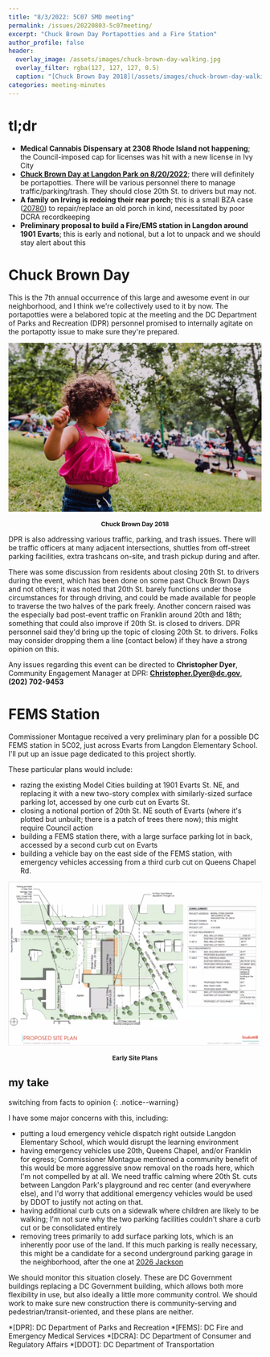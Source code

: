 ```yaml
---
title: "8/3/2022: 5C07 SMD meeting"
permalink: /issues/20220803-5c07meeting/
excerpt: "Chuck Brown Day Portapotties and a Fire Station"
author_profile: false
header:
  overlay_image: /assets/images/chuck-brown-day-walking.jpg
  overlay_filter: rgba(127, 127, 127, 0.5)
  caption: "[Chuck Brown Day 2018](/assets/images/chuck-brown-day-walking.jpg)"
categories: meeting-minutes
---
```

<style>
    p.caption {font-weight: bold; font-size: 12px; text-align: center}
</style>
# tl;dr
- **Medical Cannabis Dispensary at 2308 Rhode Island not happening**; the Council-imposed cap for licenses was hit with a new license in Ivy City
- **[Chuck Brown Day at Langdon Park on 8/20/2022](https://dpr.dc.gov/chuckbrownday)**; there will definitely be portapotties. There will be various personnel there to manage traffic/parking/trash. They should close 20th St. to drivers but may not.
- **A family on Irving is redoing their rear porch**; this is a small BZA case ([20780](https://app.dcoz.dc.gov/CaseReport/CaseReportPage.aspx?case_id=20780)) to repair/replace an old porch in kind, necessitated by poor DCRA recordkeeping
- **Preliminary proposal to build a Fire/EMS station in Langdon around 1901 Evarts**; this is early and notional, but a lot to unpack and we should stay alert about this

# Chuck Brown Day
This is the 7th annual occurrence of this large and awesome event in our neighborhood, and I think we're collectively used to it by now. The portapotties were a belabored topic at the meeting and the DC Department of Parks and Recreation (DPR) personnel promised to internally agitate on the portapotty issue to make sure they're prepared.

[![Chuck Brown Day 2018](/assets/images/chuck-brown-day-dancing.jpg)](/assets/images/chuck-brown-day-dancing.jpg)
<p class="caption">Chuck Brown Day 2018</p>

DPR is also addressing various traffic, parking, and trash issues. There will be traffic officers at many adjacent intersections, shuttles from off-street parking facilities, extra trashcans on-site, and trash pickup during and after.

There was some discussion from residents about closing 20th St. to drivers during the event, which has been done on some past Chuck Brown Days and not others; it was noted that 20th St. barely functions under those circumstances for through driving, and could be made available for people to traverse the two halves of the park freely. Another concern raised was the especially bad post-event traffic on Franklin around 20th and 18th; something that could also improve if 20th St. is closed to drivers. DPR personnel said they'd bring up the topic of closing 20th St. to drivers. Folks may consider dropping them a line (contact below) if they have a strong opinion on this.

Any issues regarding this event can be directed to **Christopher Dyer**, Community Engagement Manager at DPR: **Christopher.Dyer@dc.gov**, **(202) 702-9453**

# FEMS Station
Commissioner Montague received a very preliminary plan for a possible DC FEMS station in 5C02, just across Evarts from Langdon Elementary School. I'll put up an issue page dedicated to this project shortly.

These particular plans would include:
- razing the existing Model Cities building at 1901 Evarts St. NE, and replacing it with a new two-story complex with similarly-sized surface parking lot, accessed by one curb cut on Evarts St.
- closing a notional portion of 20th St. NE south of Evarts (where it's plotted but unbuilt; there is a patch of trees there now); this might require Council action
- building a FEMS station there, with a large surface parking lot in back, accessed by a second curb cut on Evarts
- building a vehicle bay on the east side of the FEMS station, with emergency vehicles accessing from a third curb cut on Queens Chapel Rd.

[![Langdon FEMS proposal](/assets/images/langdon-fems-20220803.png)](/assets/images/langdon-fems-20220803.png)
<p class="caption">Early Site Plans</p>


## my take
switching from facts to opinion
{: .notice--warning}

I have some major concerns with this, including:
- putting a loud emergency vehicle dispatch right outside Langdon Elementary School, which would disrupt the learning environment
- having emergency vehicles use 20th, Queens Chapel, and/or Franklin for egress; Commissioner Montague mentioned a community benefit of this would be more aggressive snow removal on the roads here, which I'm not compelled by at all. We need traffic calming where 20th St. cuts between Langdon Park's playground and rec center (and everywhere else), and I'd worry that additional emergency vehicles would be used by DDOT to justify not acting on that.
- having additional curb cuts on a sidewalk where children are likely to be walking; I'm not sure why the two parking facilities couldn't share a curb cut or be consolidated entirely
- removing trees primarily to add surface parking lots, which is an inherently poor use of the land. If this much parking is really necessary, this might be a candidate for a second underground parking garage in the neighborhood, after the one at [2026 Jackson](/issues/2026jackson/)

We should monitor this situation closely. These are DC Government buildings replacing a DC Government building, which allows both more flexibility in use, but also ideally a little more community control. We should work to make sure new construction there is community-serving and pedestrian/transit-oriented, and these plans are neither.

*[DPR]: DC Department of Parks and Recreation
*[FEMS]: DC Fire and Emergency Medical Services
*[DCRA]: DC Department of Consumer and Regulatory Affairs
*[DDOT]: DC Department of Transportation